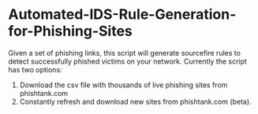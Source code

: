 # Automated-IDS-Rule-Generation-for-Phishing-Sites
Given a set of phishing links, this script will generate sourcefire rules to detect successfully phished victims on your network.
Currently the script has two options:

1. Download the csv file with thousands of live phishing sites from phishtank.com
2. Constantly refresh and download new sites from phishtank.com (beta). 

